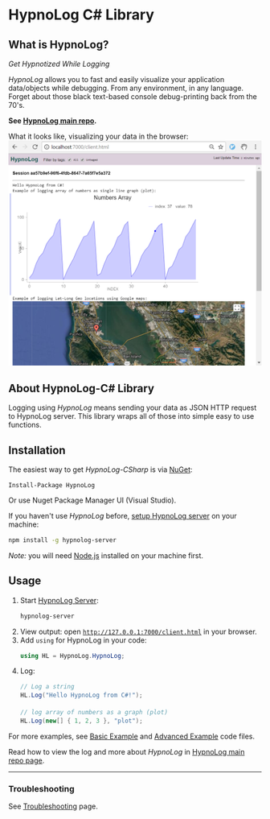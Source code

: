 HypnoLog C# Library
============================

## What is HypnoLog?
*Get Hypnotized While Logging*

*HypnoLog* allows you to fast and easily visualize your application data/objects while debugging. From any environment, in any language. Forget about those black text-based console debug-printing back from the 70's. 

**See [HypnoLog main repo](https://github.com/SimonLdj/hypnolog-server).**

What it looks like, visualizing your data in the browser:
![alt text](/doc/images/screenshot_hypnolog-csharp-example.png "HypnoLog UI screenshot")

## About HypnoLog-C# Library
Logging using *HypnoLog* means sending your data as JSON HTTP request to
HypnoLog server. This library wraps all of those into simple easy to use
functions.

## Installation
The easiest way to get *HypnoLog-CSharp* is via [NuGet](https://www.nuget.org/):
```
Install-Package HypnoLog
```
Or use Nuget Package Manager UI (Visual Studio).

If you haven't use *HypnoLog* before, [setup HypnoLog server](https://github.com/SimonLdj/hypnolog-server#setup-hypnolog-server) on your machine:
```bash
npm install -g hypnolog-server
```
*Note:* you will need [Node.js](https://nodejs.org/en/) installed on your machine first.

## Usage
1. Start [HypnoLog Server]:
    ```bash
    hypnolog-server
    ```
2. View output: open [`http://127.0.0.1:7000/client.html`](http://127.0.0.1:7000/client.html) in your browser.
3. Add `using` for HypnoLog in your code:
    ```csharp
    using HL = HypnoLog.HypnoLog;
    ```
4. Log:
    ```csharp
    // Log a string
    HL.Log("Hello HypnoLog from C#!");

    // log array of numbers as a graph (plot)
    HL.Log(new[] { 1, 2, 3 }, "plot");
    ```

For more examples, see [Basic Example](/HypnoLogExample/BasicExample.cs) and [Advanced Example](HypnoLogExample/AdvancedExample.cs) code files.

Read how to view the log and more about *HypnoLog* in [HypnoLog main repo page](https://github.com/SimonLdj/hypnolog-server).

___

### Troubleshooting
See [Troubleshooting] page.


[Troubleshooting]: doc/Troubleshooting.md
[HypnoLog Server]: https://github.com/SimonLdj/hypnolog-server
